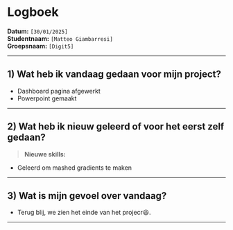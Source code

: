 # Logboek

**Datum:** `[30/01/2025]`  
**Studentnaam:** `[Matteo Giambarresi]`  
**Groepsnaam:** `[Digit5]`

---

## 1) Wat heb ik vandaag gedaan voor mijn project?
- Dashboard pagina afgewerkt
- Powerpoint gemaakt

---
## 2) Wat heb ik nieuw geleerd of voor het eerst zelf gedaan?
> **Nieuwe skills:**  
- Geleerd om mashed gradients te maken
---

## 3) Wat is mijn gevoel over vandaag?
- Terug blij, we zien het einde van het projecr:smiley:.
---


